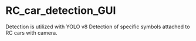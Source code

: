 # RC_car_detection_GUI
Detection is utilized with YOLO v8
Detection of specific symbols attached to RC cars with camera.
